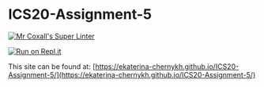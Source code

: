 # ICS20-Assignment-5

[![Mr Coxall's Super Linter](https://github.com/ekaterina-chernykh/ICS20-Assignment-5/workflows/Mr%20Coxall's%20Super%20Linter/badge.svg)](https://github.com/ekaterina-chernykh/ICS20-Assignment-5/actions)

[![Run on Repl.it](https://repl.it/badge/github/ekaterina-chernykh/ICS20-Assignment-5)](https://repl.it/github/ekaterina-chernykh/ICS20-Assignment-5)

This site can be found at: [https://ekaterina-chernykh.github.io/ICS20-Assignment-5/](https://ekaterina-chernykh.github.io/ICS20-Assignment-5/)
